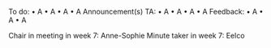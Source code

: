 To do:
•	A
•	A
•	A
•	A
Announcement(s) TA:
•	A
•	A
•	A
•	A
Feedback:
•	A
•	A
•	A

Chair in meeting in week 7: Anne-Sophie
Minute taker in week 7: Eelco
